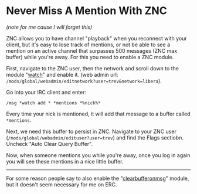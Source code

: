 # Never Miss A Mention With ZNC
<!-- %TIMESTAMP=1727087972% -->

*(note for me cause I will forget this)*

ZNC allows you to have channel "playback" when you reconnect with your client,
but it's easy to lose track of mentions, or not be able to see a mention on an
active channel that surpasses 500 messages (ZNC max buffer) while you're
away. For this you need to enable a ZNC module.

First, navigate to the ZNC user, then the network and scroll down to the module
"[watch](https://wiki.znc.in/Watch)" and enable it. (web admin url:
`/mods/global/webadmin/editnetwork?user=trev&network=libera`).

Go into your IRC client and enter:
```
/msg *watch add * *mentions *%nick%*
```

Every time your nick is mentioned, it will add that message to a buffer called
`*mentions`.

Next, we need this buffer to persist in ZNC. Navigate to your ZNC user
(`/mods/global/webadmin/edituser?user=trev`) and find the Flags sectiobn. Uncheck
"Auto Clear Query Buffer".

Now, when someone mentions you while you're away, once you log in again you will
see these mentions in a nice little buffer.

-------------------------------------------------------------------------------

For some reason people say to also enable the
"[clearbufferonmsg](https://wiki.znc.in/Clearbufferonmsg)" module, but it
doesn't seem necessary for me on ERC.
